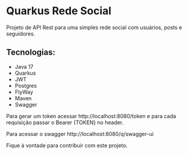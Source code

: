 # Quarkus Rede Social
Projeto de API Rest para uma simples rede social com usuários, posts e seguidores.

## Tecnologias:
* Java 17
* Quarkus
* JWT
* Postgres
* FlyWay
* Maven
* Swagger

Para gerar um token acessar http://localhost:8080/token e para cada requisição passar o Bearer {TOKEN} no header.

Para acessar o swagger http://localhost:8080/q/swagger-ui

Fique à vontade para contribuir com este projeto.
